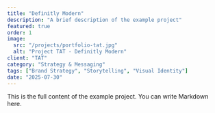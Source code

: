 ```yaml
---
title: "Definitly Modern"
description: "A brief description of the example project"
featured: true
order: 1
image:
  src: "/projects/portfolio-tat.jpg"
  alt: "Project TAT - Definitly Modern"
client: "TAT"
category: "Strategy & Messaging"
tags: ["Brand Strategy", "Storytelling", "Visual Identity"]
date: "2025-07-30"
---
```


This is the full content of the example project. You can write Markdown here.
